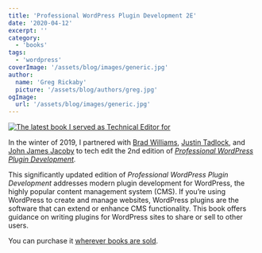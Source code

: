 ```yaml
---
title: 'Professional WordPress Plugin Development 2E'
date: '2020-04-12'
excerpt: ''
category:
  - 'books'
tags:
  - 'wordpress'
coverImage: '/assets/blog/images/generic.jpg'
author:
  name: 'Greg Rickaby'
  picture: '/assets/blog/authors/greg.jpg'
ogImage:
  url: '/assets/blog/images/generic.jpg'
---
```


[![The latest book I served as Technical Editor for](images/professional-wordpress-plugin-dev.jpg)](https://amzn.to/2BgCg7i)

In the winter of 2019, I partnered with [Brad Williams](https://strangework.com/), [Justin Tadlock](http://justintadlock.com/), and [John James Jacoby](https://jjj.blog) to tech edit the 2nd edition of _[Professional WordPress Plugin Development](https://amzn.to/2BgCg7i)._

This significantly updated edition of _Professional WordPress Plugin Development_ addresses modern plugin development for WordPress, the highly popular content management system (CMS). If you’re using WordPress to create and manage websites, WordPress plugins are the software that can extend or enhance CMS functionality. This book offers guidance on writing plugins for WordPress sites to share or sell to other users.

You can purchase it [wherever books are sold](https://amzn.to/2BgCg7i).
